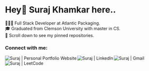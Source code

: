 # Hey👋 Suraj Khamkar here..
👨🏻‍💻 Full Stack Developer at Atlantic Packaging. <br />
🎓 Graduated from Clemson University with master in CS. <br />
📌 Scroll down to see my pinned repositories. <br />
</ul>

### Connect with me:
[<img align="left" alt="Suraj | Personal Portfolio Website" src="https://img.shields.io/badge/Portfolio Website-E97627??&style=for-the-badge&logoColor=white" />][website]
[<img align="left" alt="Suraj | LinkedIn" src="https://img.shields.io/badge/linkedin-%230077B5.svg?&style=for-the-badge&logo=linkedin&logoColor=white" />][linkedin]
[<img align="left" alt="Suraj | Gmail" src="https://img.shields.io/badge/gmail-D14836?&style=for-the-badge&logo=gmail&logoColor=white" />][gmail]
[<img align="left" alt="Suraj | LeetCode" src="https://img.shields.io/badge/LeetCode-FCCF03?&style=for-the-badge&logo=leetcode&logoColor=white" />][LeetCode]
<br>

[website]: https://khamkarsuraj.github.io
[gmail]: mailto:khamkarsuraj.b@gmail.com
[linkedin]: https://www.linkedin.com/in/suraj-b-khamkar/
[LeetCode]: https://leetcode.com/suraj_b_khamkar/

